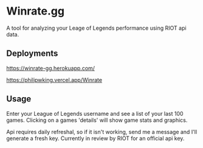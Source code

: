 # Winrate.gg

A tool for analyzing your Leage of Legends performance using RIOT api data.

## Deployments

https://winrate-gg.herokuapp.com/

https://philipwking.vercel.app/Winrate


## Usage

Enter your League of Legends username and see a list of your last 100 games. Clicking on a games 'details' will show game stats and graphics.

Api requires daily refreshal, so if it isn't working, send me a message and I'll generate a fresh key. Currently in review by RIOT for an official api key. 

